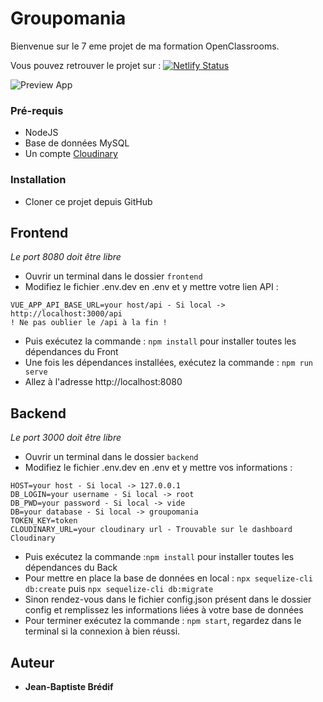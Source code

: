 # Groupomania

Bienvenue sur le 7 eme projet de ma formation OpenClassrooms.

Vous pouvez retrouver le projet sur : [![Netlify Status](https://api.netlify.com/api/v1/badges/e53802a7-f43e-43a7-aa84-c23850f2b68c/deploy-status)](https://app.netlify.com/sites/jb-groupomania/deploys)

![Preview App](https://res.cloudinary.com/dqo9zo8zm/image/upload/v1647291594/Capture_zwdxn7.png)

### Pré-requis

- NodeJS
- Base de données MySQL
- Un compte [Cloudinary](https://cloudinary.com/)

### Installation

- Cloner ce projet depuis GitHub

## Frontend

_Le port 8080 doit être libre_

- Ouvrir un terminal dans le dossier `frontend`
- Modifiez le fichier .env.dev en .env et y mettre votre lien API :

```
VUE_APP_API_BASE_URL=your host/api - Si local ->  http://localhost:3000/api
! Ne pas oublier le /api à la fin !
```

- Puis exécutez la commande : `npm install` pour installer toutes les dépendances du Front
- Une fois les dépendances installées, exécutez la commande : `npm run serve`
- Allez à l'adresse http://localhost:8080

## Backend

_Le port 3000 doit être libre_

- Ouvrir un terminal dans le dossier `backend`
- Modifiez le fichier .env.dev en .env et y mettre vos informations :

```
HOST=your host - Si local -> 127.0.0.1
DB_LOGIN=your username - Si local -> root
DB_PWD=your password - Si local -> vide
DB=your database - Si local -> groupomania
TOKEN_KEY=token
CLOUDINARY_URL=your cloudinary url - Trouvable sur le dashboard Cloudinary
```

- Puis exécutez la commande :`npm install` pour installer toutes les dépendances du Back
- Pour mettre en place la base de données en local : `npx sequelize-cli db:create` puis `npx sequelize-cli db:migrate`
- Sinon rendez-vous dans le fichier config.json présent dans le dossier config et remplissez les informations liées à votre base de données
- Pour terminer exécutez la commande : `npm start`, regardez dans le terminal si la connexion à bien réussi.

## Auteur

- **Jean-Baptiste Brédif**
